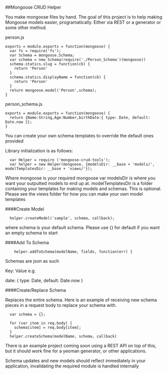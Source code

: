 ##Mongoose CRUD Helper

You make mongoose files by hand.  The goal of this project is to help making Mongoose models easier, programatically. Either via REST or a generator or some other method.

person.js
```
exports = module.exports = function(mongoose) {
  var fs = require('fs');
  var Schema = mongoose.Schema;
  var schema = new Schema(require('./Person_Schema')(mongoose))
  schema.statics.slug = function(cb) {
    return 'Person'
  }
  schema.statics.displayName = function(cb) {
    return 'Person'
  }
  return mongoose.model('Person',schema);
}

```

person_schema.js
```
exports = module.exports = function(mongoose) {
  return {Name:String,Age:Number,birthDate:{ type: Date, default: Date.now }};
}
```

You can create your own schema templates to override the default ones provided

Library initialization is as follows:
```
  var Helper = require ('mongoose-crud-tools');
  var helper = new Helper(mongoose, {modelsDir: __base + 'models/', modelTemplatesDir: __base + 'views/'});
```

Where
mongoose is your required mongoose var
modelsDir is where you want your outputted models to end up at.
modelTemplatesDir is a folder containing your templates for making models and schemas. This is optional.  Please see the views folder for how you can make your own model templates


####Create Model

```
  helper.createModel('sample', schema, callback);
```

where schema is your default schema.  Please use {} for default if you want an empty schema to start

####Add To Schema

```
    helper.addToSchema(modelName, fields, function(err) {
```

Schemas are json as such

Key: Value
e.g.

date: { type: Date, default: Date.now }


####Create/Replace Schema

Replaces the entire schema. Here is an example of receiving new schema pieces in a request body to replace your schema with.

```
  var schema = {};

  for (var item in req.body) {
    schema[item] = req.body[item];
  }
  helper.createSchema(modelName, schema, callback)
```

There is an example project coming soon using a REST API on top of this, but it should work fine for a yeoman generator, or other applications.

Schema updates and new models should reflect immediately in your application, invalidating the required module is handled internally